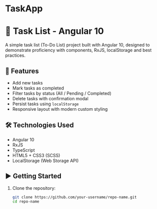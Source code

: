 # TaskApp

# 📝 Task List - Angular 10

A simple task list (To-Do List) project built with Angular 10, designed to demonstrate proficiency with components, RxJS, localStorage and best practices.

## 🚀 Features

- Add new tasks
- Mark tasks as completed
- Filter tasks by status (All / Pending / Completed)
- Delete tasks with confirmation modal
- Persist tasks using `localStorage`
- Responsive layout with modern custom styling

## 🛠️ Technologies Used

- Angular 10
- RxJS
- TypeScript
- HTML5 + CSS3 (SCSS)
- LocalStorage (Web Storage API)

## ▶️ Getting Started

1. Clone the repository:
   ```bash
   git clone https://github.com/your-username/repo-name.git
   cd repo-name

